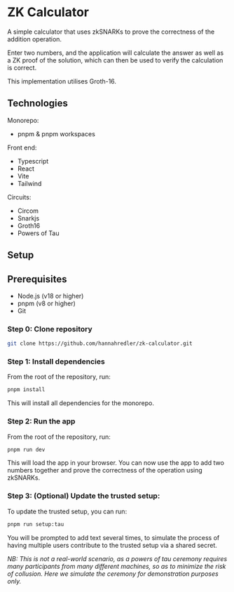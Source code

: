 # ZK Calculator

A simple calculator that uses zkSNARKs to prove the correctness of the addition operation.

Enter two numbers, and the application will calculate the answer as well as a ZK proof of the solution, which can then be used to verify the calculation is correct.

This implementation utilises Groth-16.

## Technologies

Monorepo:

- pnpm & pnpm workspaces

Front end:

- Typescript
- React
- Vite
- Tailwind

Circuits:

- Circom
- Snarkjs
- Groth16
- Powers of Tau

## Setup

## Prerequisites

- Node.js (v18 or higher)
- pnpm (v8 or higher)
- Git

### Step 0: Clone repository

```bash
git clone https://github.com/hannahredler/zk-calculator.git
```

### Step 1: Install dependencies

From the root of the repository, run:

```bash
pnpm install
```

This will install all dependencies for the monorepo.

### Step 2: Run the app

From the root of the repository, run:

```bash
pnpm run dev
```

This will load the app in your browser. You can now use the app to add two numbers together and prove the correctness of the operation using zkSNARKs.

### Step 3: (Optional) Update the trusted setup:

To update the trusted setup, you can run:

```bash
pnpm run setup:tau
```

You will be prompted to add text several times, to simulate the process of having multiple users contribute to the trusted setup via a shared secret.

_NB: This is not a real-world scenario, as a powers of tau ceremony requires many participants from many different machines, so as to minimize the risk of collusion. Here we simulate the ceremony for demonstration purposes only._
